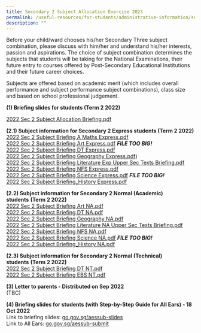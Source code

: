 ```yaml
---
title: Secondary 2 Subject Allocation Exercise 2023
permalink: /useful-resources/for-students/administrative-information/sec-2-subject-allocation-exercise-2023/
description: ""
---
```

Before your child/ward chooses his/her Secondary Three subject combination, please discuss with him/her and understand his/her interests, passion and aspirations. The choice of subject combination determines the subjects that students will be taking for the National Examinations, their future entry to courses offered by Post-Secondary Educational Institutions and their future career choices.

  

Subjects are offered based on academic merit (which includes overall performance and subject performance subject combinations), class size and based on school professional judgement.

  

**(1) Briefing slides for students (Term 2 2022)**

[2022 Sec 2 Subject Allocation Briefing.pdf](/files/2022%20Sec%202%20Subject%20Allocation%20Briefing.pdf)

  
**(2.1) Subject information for Secondary 2 Express students (Term 2 2022)** <br>
[2022 Sec 2 Subject Briefing A Maths Express.pdf](/files/2022%20Sec%202%20Subject%20Briefing%20A%20Maths%20Express.pdf) <br>
[2022 Sec 2 Subject Briefing Art Express.pdf](https://assumptionenglish.moe.edu.sg/qql/slot/u753/Students/Sec%202%20Subject%20Allocation/2022/Express/2022%20Sec%202%20Subject%20Briefing%20Art%20Express.pdf) ***FILE TOO BIG!***<br>
[2022 Sec 2 Subject Briefing DT Express.pdf](/files/2022%20Sec%202%20Subject%20Briefing%20DT%20Express.pdf)  <br>
[2022 Sec 2 Subject Briefing Geography Express.pdf](/files/2022%20Sec%202%20Subject%20Briefing%20Geography%20Express.pdf))<br>
[2022 Sec 2 Subject Briefing Literature Exp Upper Sec Texts Briefing.pdf](/files/2022%20Sec%202%20Subject%20Briefing%20Literature%20Exp%20Upper%20Sec%20Texts%20Briefing.pdf)<br>
[2022 Sec 2 Subject Briefing NFS Express.pdf](/files/2022%20Sec%202%20Subject%20Briefing%20NFS%20Express.pdf)  <br>
[2022 Sec 2 Subject Briefing Science Express.pdf](https://assumptionenglish.moe.edu.sg/qql/slot/u753/Students/Sec%202%20Subject%20Allocation/2022/Express/2022%20Sec%202%20Subject%20Briefing%20Science%20Express.pdf) ***FILE TOO BIG!*** <br>
[2022 Sec 2 Subject Briefing\_History Express.pdf](/files/2022%20Sec%202%20Subject%20Briefing_History%20Express-v2%20Removed%20videos.pdf)
  
**(2.2) Subject information for Secondary 2 Normal (Academic) students**&nbsp;**(Term 2 2022)**<br>
[2022 Sec 2 Subject Briefing Art NA.pdf](/files/2022%20Sec%202%20Subject%20Briefing%20Art%20NA.pdf) <br>
[2022 Sec 2 Subject Briefing DT NA.pdf](/files/2022%20Sec%202%20Subject%20Briefing%20DT%20NA.pdf)<br>
[2022 Sec 2 Subject Briefing Geography NA.pdf](/files/2022%20Sec%202%20Subject%20Briefing%20Geography%20NA.pdf)  <br>
[2022 Sec 2 Subject Briefing Literature NA Upper Sec Texts Briefing.pdf](/files/2022%20Sec%202%20Subject%20Briefing%20Literature%20NA%20Upper%20Sec%20Texts%20Briefing.pdf)<br>
[2022 Sec 2 Subject Briefing NFS NA.pdf](/files/2022%20Sec%202%20Subject%20Briefing%20NFS%20NA.pdf) <br>
[2022 Sec 2 Subject Briefing Science NA.pdf](https://assumptionenglish.moe.edu.sg/qql/slot/u753/Students/Sec%202%20Subject%20Allocation/2022/NA/2022%20Sec%202%20Subject%20Briefing%20Science%20NA.pdf) ***FILE TOO BIG!***<br>
[2022 Sec 2 Subject Briefing\_History NA.pdf](/files/2022%20Sec%202%20Subject%20Briefing_History%20NA%20-%20v2%20Removed%20videos.pdf)


**(2.3) Subject information for Secondary 2 Normal (Technical) students**&nbsp;**(Term 2 2022)**<br>
[2022 Sec 2 Subject Briefing DT NT.pdf](/files/2022%20Sec%202%20Subject%20Briefing%20DT%20NT.pdf)<br>
[2022 Sec 2 Subject Briefing EBS NT.pdf](/files/2022%20Sec%202%20Subject%20Briefing%20EBS%20NT.pdf)
  
**(3) Letter to parents - Distributed on Sep 2022**  
(TBC)  
  
**(4) Briefing slides for students (with Step-by-Step Guide for All Ears) - 18 Oct 2022**  
Link to briefing slides:&nbsp;[go.gov.sg/aessub-slides](http://go.gov.sg/aessub-slides)  
Link to All Ears:&nbsp;[go.gov.sg/aessub-submit](http://go.gov.sg/aessub-submit)